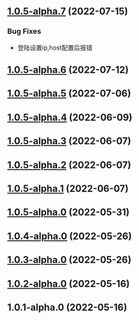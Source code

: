 ## [1.0.5-alpha.7](https://git.hipermatic.com/hc-modules/app/app-wms/compare/1.0.5-alpha.6...1.0.5-alpha.7) (2022-07-15)


### Bug Fixes

* 登陆设置ip,host配置后报错

## [1.0.5-alpha.6](https://git.hipermatic.com/hc-modules/app/app-wms/compare/1.0.5-alpha.5...1.0.5-alpha.6) (2022-07-12)

## [1.0.5-alpha.5](https://git.hipermatic.com/hc-modules/app/app-wms/compare/1.0.5-alpha.4...1.0.5-alpha.5) (2022-07-06)

## [1.0.5-alpha.4](https://git.hipermatic.com/hc-modules/app/app-wms/compare/1.0.5-alpha.3...1.0.5-alpha.4) (2022-06-09)

## [1.0.5-alpha.3](https://git.hipermatic.com/hc-modules/app/app-wms/compare/1.0.5-alpha.1...1.0.5-alpha.3) (2022-06-07)

## [1.0.5-alpha.2](https://git.hipermatic.com/hc-modules/app/app-wms/compare/1.0.5-alpha.1...1.0.5-alpha.2) (2022-06-07)

## [1.0.5-alpha.1](https://git.hipermatic.com/hc-modules/app/app-wms/compare/1.0.5-alpha.0...1.0.5-alpha.1) (2022-06-07)

## [1.0.5-alpha.0](http://git.hipermatic.com/hc-modules/app/app-wms/compare/1.0.4-alpha.0...1.0.5-alpha.0) (2022-05-31)

## [1.0.4-alpha.0](http://git.hipermatic.com/hc-modules/app/app-wms/compare/1.0.2-alpha.0...1.0.4-alpha.0) (2022-05-26)

## [1.0.3-alpha.0](http://git.hipermatic.com/hc-modules/app/app-wms/compare/1.0.2-alpha.0...1.0.3-alpha.0) (2022-05-26)

## [1.0.2-alpha.0](http://git.hipermatic.com/hc-modules/app/app-wms/compare/1.0.1-alpha.0...1.0.2-alpha.0) (2022-05-16)

## 1.0.1-alpha.0 (2022-05-16)


